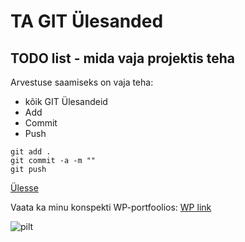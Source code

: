 # TA GIT Ülesanded
<a name="readme-top"></a>
## TODO list - mida vaja projektis teha
Arvestuse saamiseks on vaja teha:
* kõik GIT Ülesandeid
* Add
* Commit
* Push

```
git add .
git commit -a -m ""
git push
```
<a href="#readme-top">Ülesse</a>

Vaata ka minu konspekti WP-portfoolios:
<a href="https://nicolegulojan24.thkit.ee/wp/" target="_blank">WP link</a>

![pilt](https://github.com/user-attachments/assets/4fbc93eb-72db-4aad-8288-d085e0a3ebd6)
